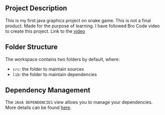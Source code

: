 ## Project Description

This is my first java graphics project on snake game. 
This is not a final product. Made for the purpose of learning. 
I have followed Bro Code video  to create this project.
Link to the [video](https://www.youtube.com/watch?v=bI6e6qjJ8JQ)

## Folder Structure

The workspace contains two folders by default, where:

- `src`: the folder to maintain sources
- `lib`: the folder to maintain dependencies

## Dependency Management

The `JAVA DEPENDENCIES` view allows you to manage your dependencies. More details can be found [here](https://github.com/microsoft/vscode-java-pack/blob/master/release-notes/v0.9.0.md#work-with-jar-files-directly).
